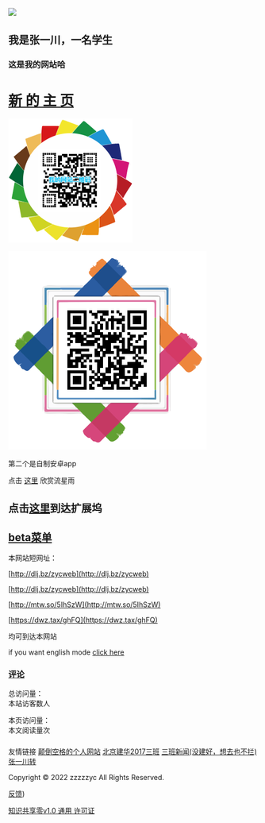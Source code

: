 ![](http://www.akuziti.com/cache/165259909045719.png)
## 我是张一川，一名学生

### 这是我的网站哈

# [新 的 主 页](https://zzzzzyc.github.io/index_beta.html)

![](https://raw.githubusercontent.com/zzzzzyc/zzzzzyc.github.io/main/%E4%B8%8B%E8%BD%BD.png)

![](https://raw.githubusercontent.com/zzzzzyc/zzzzzyc.github.io/main/zycapp.png)

第二个是自制安卓app

点击
[这里](54188)
欣赏流星雨

## 点击[这里](hub)到达扩展坞

## [beta菜单](beta/beta_index.md)

本网站短网址：

[http://dlj.bz/zycweb](http://dlj.bz/zycweb)

[http://dlj.bz/zycweb](http://dlj.bz/zycweb)

[http://mtw.so/5IhSzW](http://mtw.so/5IhSzW)

[https://dwz.tax/ghFQ](https://dwz.tax/ghFQ)

均可到达本网站

if you want english mode
[click here](/README_en)

### [评论](https://zzzzzyc.github.io/pl)

<script type="text/javascript" src="busuanzi.js"></script>    
<script async src="//busuanzi.ibruce.info/busuanzi/2.3/busuanzi.pure.mini.js">
</script>  


总访问量：  
<span id="busuanzi_container_site_uv">
  本站访客数<span id="busuanzi_value_site_uv"></span>人
</span>

本页访问量：  
<span id="busuanzi_container_page_pv">
  本文阅读量<span id="busuanzi_value_page_pv"></span>次
</span>

### <span id="runtime_span"></span><script type="text/javascript">function show_runtime(){window.setTimeout("show_runtime()",1000);X=new Date("04/27/2022 21:04:00");Y=new Date();T=(Y.getTime()-X.getTime());M=24*60*60*1000;a=T/M;A=Math.floor(a);b=(a-A)*24;B=Math.floor(b);c=(b-B)*60;C=Math.floor((b-B)*60);D=Math.floor((c-C)*60);runtime_span.innerHTML="本站已运行: "+A+"天"+B+"小时"+C+"分"+D+"秒"}show_runtime();</script>   



友情链接 [颠倒空格的个人网站](https://diandaokongge.github.io)  [北京建华2017三班](https://bjjh201703.com)  [三班新闻(没建好，想去也不拦)](https://jh3news.bjjh201703.com)[张一川转](https://diandaokongge.github.io/zyc)


Copyright © 2022 zzzzzyc All Rights Reserved. 

[反馈](https://beta.hack.chat/?zzzzzyc.github.io_chat))

[知识共享零v1.0 通用 许可证](https://choosealicense.com/licenses/cc0-1.0/)
